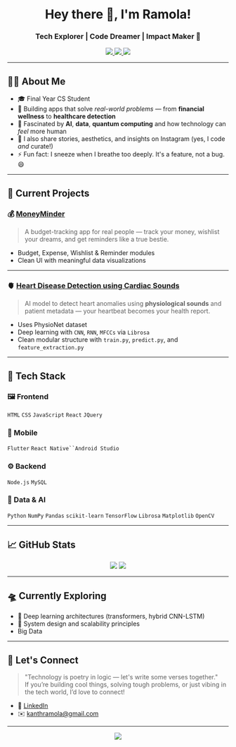 <h1 align="center">Hey there 👋, I'm Ramola!</h1>
<h3 align="center">Tech Explorer | Code Dreamer | Impact Maker 🌱</h3>

<p align="center">
  <a href="https://linkedin.com/in/kantha-ramola-dayam-259879258/" target="_blank">
    <img src="https://img.shields.io/badge/LinkedIn-CONNECT-blue?style=for-the-badge&logo=linkedin" />
  </a>
  <a href="https://github.com/kantharamola4" target="_blank">
    <img src="https://img.shields.io/badge/GitHub-FOLLOW-black?style=for-the-badge&logo=github" />
  </a>
  <a href="mailto:kanthramola@gmail.com">
    <img src="https://img.shields.io/badge/Email-LET'S CHAT-red?style=for-the-badge&logo=gmail" />
  </a>
</p>

---

## 👩‍💻 About Me

- 🎓 Final Year CS Student
- 💖 Building apps that solve *real-world problems* — from **financial wellness** to **healthcare detection**
- 🧠 Fascinated by **AI**, **data**, **quantum computing** and how technology can *feel* more human
- 📸 I also share stories, aesthetics, and insights on Instagram (yes, I code *and* curate!)
- ⚡ Fun fact: I sneeze when I breathe too deeply. It's a feature, not a bug. 😄

---

## 💼 Current Projects

### 💰 [MoneyMinder](https://github.com/kantharamola4/moneyminder)
> A budget-tracking app for real people — track your money, wishlist your dreams, and get reminders like a true bestie.

- Budget, Expense, Wishlist & Reminder modules
- Clean UI with meaningful data visualizations

---

### 🫀 [Heart Disease Detection using Cardiac Sounds](https://github.com/kantharamola4/heart-ai)
> AI model to detect heart anomalies using **physiological sounds** and patient metadata — your heartbeat becomes your health report.

- Uses PhysioNet dataset
- Deep learning with `CNN`, `RNN`, `MFCCs` via `Librosa`
- Clean modular structure with `train.py`, `predict.py`, and `feature_extraction.py`

---

## 🧠 Tech Stack

### 🖼️ Frontend
`HTML` `CSS` `JavaScript` `React` `JQuery`

### 📱 Mobile
`Flutter` `React Native``Android Studio`

### ⚙ Backend 
`Node.js` `MySQL`

### 🧪 Data & AI
`Python` `NumPy` `Pandas` `scikit-learn` `TensorFlow` `Librosa` `Matplotlib` `OpenCV`

---

## 📈 GitHub Stats

<p align="center">
  <img src="https://github-readme-stats.vercel.app/api?username=kantharamola4&show_icons=true&theme=radical&hide_border=true" />
  <img src="https://github-readme-streak-stats.herokuapp.com/?user=kantharamola4&theme=radical&hide_border=true" />
</p>

---

## 🛸 Currently Exploring

- 🧠 Deep learning architectures (transformers, hybrid CNN-LSTM)
- 🎯 System design and scalability principles
-    Big Data

---

## 🌟 Let's Connect

> "Technology is poetry in logic — let's write some verses together."  
If you’re building cool things, solving tough problems, or just vibing in the tech world, I’d love to connect!

- 🔗 [LinkedIn](https://www.linkedin.com/in/kantha-ramola-dayam-259879258/)  
- ✉️ kanthramola@gmail.com

---

<p align="center">
  <img src="https://readme-typing-svg.demolab.com?font=Fira+Code&duration=3000&pause=1000&color=FF6C00&center=true&vCenter=true&width=450&lines=Engineer+by+training.;Explorer+by+nature.;Creator+at+heart.">
</p>
